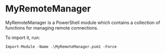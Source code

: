 # MyRemoteManager

MyRemoteManager is a PowerShell module which contains a collection of functions for managing remote connections.

To import it, run:

``` pwsh
Import-Module -Name .\MyRemoteManager.psm1 -Force
```
